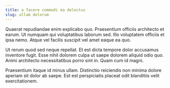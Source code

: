 ```yaml
---
title: a facere commodi ea delectus
slug: ullam dolorum
---
```


Quaerat repudiandae enim explicabo quo. Praesentium officiis architecto et earum. Ut numquam qui voluptatibus laborum sed. Illo voluptatem officiis et ipsa nemo. Atque vel facilis suscipit vel amet eaque ea quo.

Ut rerum quod sed neque repellat. Et est dicta tempore dolor accusamus inventore fugit. Esse nihil dolorem culpa ut saepe dolorem aliquid odio quo. Animi architecto necessitatibus porro sint in. Quam cum id magni.

Praesentium itaque id minus ullam. Distinctio reiciendis non minima dolore aperiam sit dolor ab saepe. Est est perspiciatis placeat odit blanditiis velit exercitationem.
